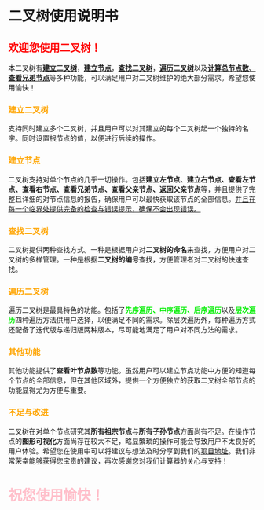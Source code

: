 # 二叉树使用说明书
## <font color=red>欢迎您使用二叉树！</font>
本二叉树有[**建立二叉树**](#jump1)，[**建立节点**](#jump2)，[**查找二叉树**](#jump3)，[**遍历二叉树**](#jump4)以及[**计算总节点数**、**查看兄弟节点**](#jump5)等多种功能，可以满足用户对二叉树维护的绝大部分需求。希望您使用愉快！
### <span id="jump1"><font color=orange>建立二叉树</font></span>
支持同时建立多个二叉树，并且用户可以对其建立的每个二叉树起一个独特的名字。同时设置根节点的值，以便进行后续的操作。
### <span id="jump2"><font color=orange>建立节点</font></span>
二叉树支持对单个节点的几乎一切操作。包括**建立左节点、建立右节点、查看左节点、查看右节点、查看兄弟节点、查看父亲节点、返回父亲节点**等，并且提供了完整且详细的对节点信息的报告，确保用户可以最快获取该节点的全部信息。<u>并且在每一个临界处提供完备的检查与错误提示，确保不会出现错误。</u>
### <span id="jump3"><font color=orange>查找二叉树</font></span>
二叉树提供两种查找方式。一种是根据用户对**二叉树的命名**来查找，方便用户对二叉树的多样管理。一种是根据**二叉树的编号**查找，方便管理者对二叉树的快速查找。
### <span id="jump4"><font color=orange>遍历二叉树</font></span>
遍历二叉树是最具特色的功能。包括了<font color=gree>**先序遍历、中序遍历、后序遍历**</font>以及<font color=gree>**层次遍历**</font>四种遍历方法供用户选择，以便满足不同的需求。除层次遍历外，每种遍历方式还配备了迭代版与递归版两种版本，尽可能地满足了用户对不同方法的需求。
### <span id="jump5"><font color=orange>其他功能</font></span>
其他功能提供了**查看叶节点数**等功能。虽然用户可以建立节点功能中方便的知道每个节点的全部信息，但在其他区域外，提供一个方便独立的获取二叉树全部节点的功能显得尤为方便与重要。
### <font color=orange>不足与改进</font>
二叉树在对单个节点研究其**所有祖宗节点**与**所有子孙节点**方面尚有不足。在操作节点的**图形可视化**方面尚存在较大不足，略显繁琐的操作可能会导致用户不太良好的用户体验。希望您在使用中可以将建议与想法及时分享到我们的[项目地址](https://github.com/rucerchui/Sophomore)。我们非常荣幸能够获得您宝贵的建议，再次感谢您对我们计算器的关心与支持！
# <font color=pink>祝您使用愉快！</font>
